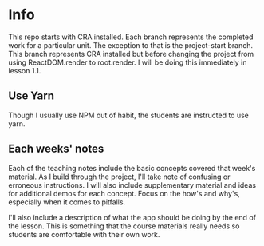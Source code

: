 # Info

This repo starts with CRA installed. Each branch represents the completed work for a particular unit. The exception to that is the project-start branch. This branch represents CRA installed but before changing the project from using ReactDOM.render to root.render. I will be doing this immediately in lesson 1.1.

## Use Yarn

Though I usually use NPM out of habit, the students are instructed to use yarn.

## Each weeks' notes

Each of the teaching notes include the basic concepts covered that week's material. As I build through the project, I'll take note of confusing or erroneous instructions. I will also include supplementary material and ideas for additional demos for each concept. Focus on the how's and why's, especially when it comes to pitfalls.

I'll also include a description of what the app should be doing by the end of the lesson. This is something that the course materials really needs so students are comfortable with their own work.
